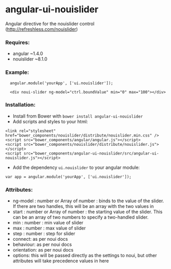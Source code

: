# angular-ui-nouislider
Angular directive for the nouislider control (http://refreshless.com/nouislider)

### Requires:
* angular ~1.4.0
* nouislider ~8.1.0

### Example:
```
  angular.module('yourApp', ['ui.nouislider']);
  
  <div noui-slider ng-model="ctrl.boundValue" min="0" max="100"></div>
```

### Installation:
* Install from Bower with `bower install angular-ui-nouislider`
* Add scripts and styles to your html:
```
<link rel="stylesheet" href="bower_components/nouislider/distribute/nouislider.min.css" />
<script src="bower_components/angular/angular.js"></script>
<script src="bower_components/nouislider/distribute/nouislider.js"></script>
<script src="bower_components/angular-ui-nouislider/src/angular-ui-nouislider.js"></script>
```
* Add the dependency `ui.nouislider` to your angular module:
```
var app = angular.module('yourApp', ['ui.nouislider']);
```

### Attributes:
* ng-model : number or Array of number : binds to the value of the slider. If there are two handles, this will be an array with the two values in
* start : number or Array of number : the starting value of the slider. This can be an array of two numbers to specify a two-handled slider.
* min : number : min value of slider
* max : number : max value of slider
* step : number : step for slider
* connect: as per noui docs
* behaviour: as per noui docs
* orientation: as per noui docs
* options: this will be passed directly as the settings to noui, but other attributes will take precedence values in here

